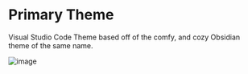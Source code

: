 # Primary Theme 

Visual Studio Code Theme based off of the comfy, and cozy Obsidian theme of the same name.

![image](https://github.com/user-attachments/assets/f342a374-80ea-4210-b5c1-fbf0c4bc1bce)
